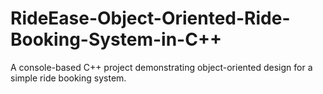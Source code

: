 # RideEase-Object-Oriented-Ride-Booking-System-in-C++
A console-based C++ project demonstrating object-oriented design for a simple ride booking system.
